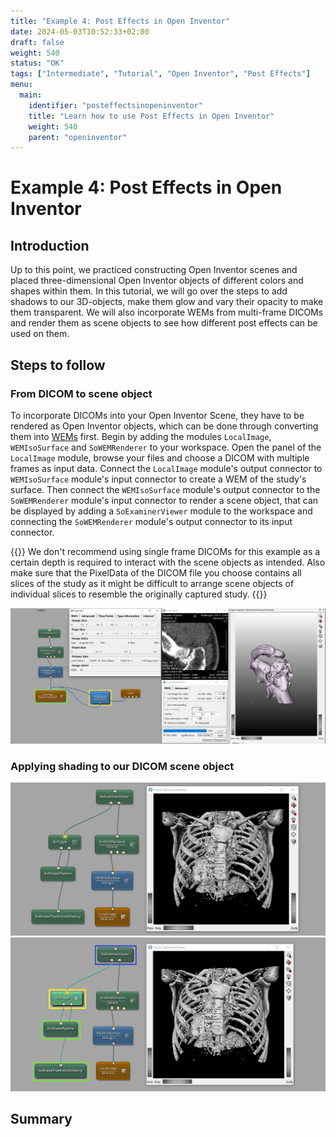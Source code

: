 ```yaml
---
title: "Example 4: Post Effects in Open Inventor"
date: 2024-05-03T10:52:33+02:00
draft: false
weight: 540
status: "OK"
tags: ["Intermediate", "Tutorial", "Open Inventor", "Post Effects"]
menu: 
  main:
    identifier: "posteffectsinopeninventor"
    title: "Learn how to use Post Effects in Open Inventor"
    weight: 540
    parent: "openinventor"
---
```

# Example 4: Post Effects in Open Inventor
## Introduction

Up to this point, we practiced constructing Open Inventor scenes and placed three-dimensional Open Inventor objects of different colors and shapes within them.
In this tutorial, we will go over the steps to add shadows to our 3D-objects, make them glow and vary their opacity to make them transparent. We will also incorporate WEMs from multi-frame DICOMs and render them as scene objects to see how different post effects can be used on them.

## Steps to follow

### From DICOM to scene object

To incorporate DICOMs into your Open Inventor Scene, they have to be rendered as Open Inventor objects, which can be done through converting them into [WEMs](/glossary/#winged-edge-meshes) first. Begin by adding the modules `LocalImage`, `WEMIsoSurface` and `SoWEMRenderer` to your workspace. Open the panel of the `LocalImage` module, browse your files and choose a DICOM with multiple frames as input data. Connect the `LocalImage` module's output connector to `WEMIsoSurface` module's input connector to create a WEM of the study's surface. Then connect the `WEMIsoSurface` module's output connector to the `SoWEMRenderer` module's input connector to render a scene object, that can be displayed by adding a `SoExaminerViewer` module to the workspace and connecting the `SoWEMRenderer` module's output connector to its input connector. 

{{<alert class="check" caption="Check">}}
We don't recommend using single frame DICOMs for this example as a certain depth is required to interact with the scene objects as intended. Also make sure that the PixelData of the DICOM file you choose contains all slices of the study as it might be difficult to arrange scene objects of individual slices to resemble the originally captured study. 
{{</alert>}}

![From DICOM to SO](/images/tutorials/openinventor/multiframetoso.PNG "How to create a scene object out of a multiframe DICOM")

### Applying shading to our DICOM scene object

![Shading toggled off](/images/tutorials/openinventor/shadingtoggledoff.PNG "Shading toggled off")
![Shading toggled on](/images/tutorials/openinventor/shadingtoggledon.PNG "Shading toggled on")






## Summary